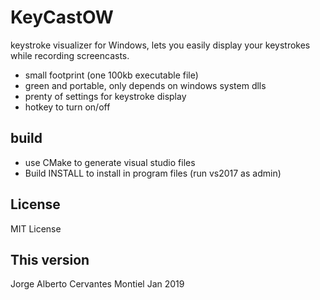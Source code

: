 # KeyCastOW
keystroke visualizer for Windows, lets you easily display your keystrokes while recording screencasts.

* small footprint (one 100kb executable file)
* green and portable, only depends on windows system dlls
* prenty of settings for keystroke display
* hotkey to turn on/off


## build

* use CMake to generate visual studio files  
* Build INSTALL to install in program files (run vs2017 as admin)

## License

MIT License

## This version
Jorge Alberto Cervantes Montiel Jan 2019